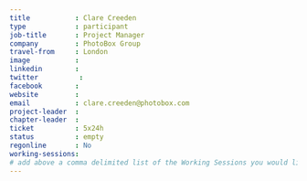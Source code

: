 ```yaml
---
title           : Clare Creeden
type            : participant
job-title       : Project Manager
company         : PhotoBox Group
travel-from     : London
image           :
linkedin        :
twitter          :
facebook        :
website         :
email           : clare.creeden@photobox.com 
project-leader  :
chapter-leader  :
ticket          : 5x24h
status          : empty
regonline       : No
working-sessions:
# add above a comma delimited list of the Working Sessions you would like to attend (use the session's title)
---
```


<!-- put more details about participant here -->
